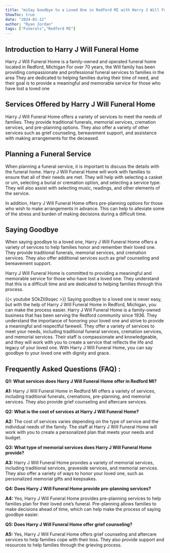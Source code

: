 ```yaml
---
title: "miSay Goodbye to a Loved One in Redford MI with Harry J Will Funeral Home"
ShowToc: true 
date: "2024-01-12"
author: "Ryan Jordan" 
tags: ["Funerals","Redford MI"]
---
```

## Introduction to Harry J Will Funeral Home 

Harry J Will Funeral Home is a family-owned and operated funeral home located in Redford, Michigan For over 70 years, the Will family has been providing compassionate and professional funeral services to families in the area They are dedicated to helping families during their time of need, and their goal is to provide a meaningful and memorable service for those who have lost a loved one

## Services Offered by Harry J Will Funeral Home

Harry J Will Funeral Home offers a variety of services to meet the needs of families. They provide traditional funerals, memorial services, cremation services, and pre-planning options. They also offer a variety of other services such as grief counseling, bereavement support, and assistance with making arrangements for the deceased.

## Planning a Funeral Service

When planning a funeral service, it is important to discuss the details with the funeral home. Harry J Will Funeral Home will work with families to ensure that all of their needs are met. They will help with selecting a casket or urn, selecting a burial or cremation option, and selecting a service type. They will also assist with selecting music, readings, and other elements of the service.

In addition, Harry J Will Funeral Home offers pre-planning options for those who wish to make arrangements in advance. This can help to alleviate some of the stress and burden of making decisions during a difficult time.

## Saying Goodbye

When saying goodbye to a loved one, Harry J Will Funeral Home offers a variety of services to help families honor and remember their loved one. They provide traditional funerals, memorial services, and cremation services. They also offer additional services such as grief counseling and bereavement support.

Harry J Will Funeral Home is committed to providing a meaningful and memorable service for those who have lost a loved one. They understand that this is a difficult time and are dedicated to helping families through this process.

{{< youtube SOkZIi9sqec >}} 
Saying goodbye to a loved one is never easy, but with the help of Harry J Will Funeral Home in Redford, Michigan, you can make the process easier. Harry J Will Funeral Home is a family-owned business that has been serving the Redford community since 1936. They understand the importance of honoring your loved one and strive to provide a meaningful and respectful farewell. They offer a variety of services to meet your needs, including traditional funeral services, cremation services, and memorial services. Their staff is compassionate and knowledgeable, and they will work with you to create a service that reflects the life and legacy of your loved one. With Harry J Will Funeral Home, you can say goodbye to your loved one with dignity and grace.

## Frequently Asked Questions (FAQ) :
**Q1: What services does Harry J Will Funeral Home offer in Redford MI?**

**A1:** Harry J Will Funeral Home in Redford MI offers a variety of services, including traditional funerals, cremations, pre-planning, and memorial services. They also provide grief counseling and aftercare services.

**Q2: What is the cost of services at Harry J Will Funeral Home?**

**A2:** The cost of services varies depending on the type of service and the individual needs of the family. The staff at Harry J Will Funeral Home will work with you to create a personalized plan that meets your needs and budget.

**Q3: What type of memorial services does Harry J Will Funeral Home provide?**

**A3:** Harry J Will Funeral Home provides a variety of memorial services, including traditional services, graveside services, and memorial services. They also offer a variety of ways to honor your loved one, such as personalized memorial gifts and keepsakes.

**Q4: Does Harry J Will Funeral Home provide pre-planning services?**

**A4:** Yes, Harry J Will Funeral Home provides pre-planning services to help families plan for their loved one’s funeral. Pre-planning allows families to make decisions ahead of time, which can help make the process of saying goodbye easier.

**Q5: Does Harry J Will Funeral Home offer grief counseling?**

**A5:** Yes, Harry J Will Funeral Home offers grief counseling and aftercare services to help families cope with their loss. They also provide support and resources to help families through the grieving process.



